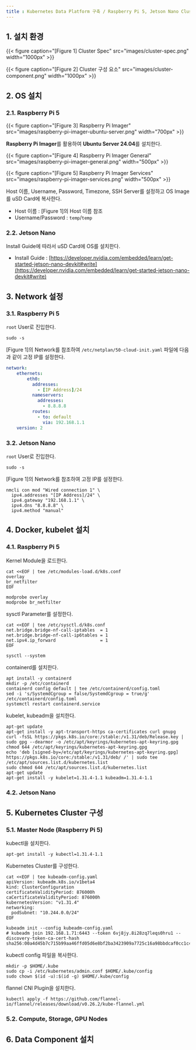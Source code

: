 ```yaml
---
title : Kubernetes Data Platform 구축 / Raspberry Pi 5, Jetson Nano Cluster 환경
---
```


## 1. 설치 환경

{{< figure caption="[Figure 1] Cluster Spec" src="images/cluster-spec.png" width="1000px" >}}

{{< figure caption="[Figure 2] Cluster 구성 요소" src="images/cluster-component.png" width="1000px" >}}

## 2. OS 설치

### 2.1. Raspberry Pi 5

{{< figure caption="[Figure 3] Raspberry Pi Imager" src="images/raspberry-pi-imager-ubuntu-server.png" width="700px" >}}

**Raspberry Pi Imager**를 활용하여 **Ubuntu Server 24.04**를 설치한다.

{{< figure caption="[Figure 4] Raspberry Pi Imager General" src="images/raspberry-pi-imager-general.png" width="500px" >}}

{{< figure caption="[Figure 5] Raspberry Pi Imager Services" src="images/raspberry-pi-imager-services.png" width="500px" >}}

Host 이름, Username, Password, Timezone, SSH Server를 설정하고 OS Image를 uSD Card에 복사한다.

* Host 이름 : [Figure 1]의 Host 이름 참조
* Username/Password : `temp`/`temp`

### 2.2. Jetson Nano

Install Guide에 따라서 uSD Card에 OS를 설치한다.

* Install Guide : [https://developer.nvidia.com/embedded/learn/get-started-jetson-nano-devkit#write](https://developer.nvidia.com/embedded/learn/get-started-jetson-nano-devkit#write)

## 3. Network 설정

### 3.1. Raspberry Pi 5

`root` User로 진입한다.

```shell
sudo -s
```

[Figure 1]의 Network를 참조하여 `/etc/netplan/50-cloud-init.yaml` 파일에 다음과 같이 고정 IP를 설정한다.

```yaml {caption="[File 1] /etc/netplan/50-cloud-init.yaml"}
network:
    ethernets:
        eth0:
          addresses:
            - [IP Address]/24
          nameservers:
            addresses:
              - 8.8.8.8
          routes:
            - to: default
              via: 192.168.1.1
    version: 2
```

### 3.2. Jetson Nano

`root` User로 진입한다.

```shell
sudo -s
```

[Figure 1]의 Network를 참조하여 고정 IP를 설정한다.

```shell
nmcli con mod "Wired connection 1" \
  ipv4.addresses "[IP Address]/24" \
  ipv4.gateway "192.168.1.1" \
  ipv4.dns "8.8.8.8" \
  ipv4.method "manual"
```

## 4. Docker, kubelet 설치

### 4.1. Raspberry Pi 5

Kernel Module을 로드한다.

```shell
cat <<EOF | tee /etc/modules-load.d/k8s.conf
overlay
br_netfilter
EOF

modprobe overlay
modprobe br_netfilter
```

sysctl Parameter를 설정한다.

```shell
cat <<EOF | tee /etc/sysctl.d/k8s.conf
net.bridge.bridge-nf-call-iptables  = 1
net.bridge.bridge-nf-call-ip6tables = 1
net.ipv4.ip_forward                 = 1
EOF

sysctl --system
```

containerd를 설치한다.

```shell
apt install -y containerd
mkdir -p /etc/containerd
containerd config default | tee /etc/containerd/config.toml
sed -i 's/SystemdCgroup = false/SystemdCgroup = true/g' /etc/containerd/config.toml
systemctl restart containerd.service
```

kubelet, kubeadm을 설치한다.

```shell
apt-get update
apt-get install -y apt-transport-https ca-certificates curl gnupg
curl -fsSL https://pkgs.k8s.io/core:/stable:/v1.31/deb/Release.key | sudo gpg --dearmor -o /etc/apt/keyrings/kubernetes-apt-keyring.gpg
chmod 644 /etc/apt/keyrings/kubernetes-apt-keyring.gpg
echo 'deb [signed-by=/etc/apt/keyrings/kubernetes-apt-keyring.gpg] https://pkgs.k8s.io/core:/stable:/v1.31/deb/ /' | sudo tee /etc/apt/sources.list.d/kubernetes.list
sudo chmod 644 /etc/apt/sources.list.d/kubernetes.list
apt-get update
apt-get install -y kubelet=1.31.4-1.1 kubeadm=1.31.4-1.1
```

### 4.2. Jetson Nano

## 5. Kubernetes Cluster 구성

### 5.1. Master Node (Raspberry Pi 5)

kubectl을 설치한다.

```shell
apt-get install -y kubectl=1.31.4-1.1
```

Kubernetes Cluster를 구성한다.

```shell
cat <<EOF | tee kubeadm-config.yaml
apiVersion: kubeadm.k8s.io/v1beta4
kind: ClusterConfiguration
certificateValidityPeriod: 876000h
caCertificateValidityPeriod: 876000h
kubernetesVersion: "v1.31.4"
networking:
  podSubnet: "10.244.0.0/24"
EOF

kubeadm init --config kubeadm-config.yaml
# kubeadm join 192.168.1.71:6443 --token 6vj8jy.8i28zq7leqs0hru1 --discovery-token-ca-cert-hash sha256:00a4d45b7c715b99aa46ffd05d6e8bf2ba3423909a7725c16a98bbdcaf0cc1c4
```

kubectl config 파일을 복사한다.

```shell
mkdir -p $HOME/.kube
sudo cp -i /etc/kubernetes/admin.conf $HOME/.kube/config
sudo chown $(id -u):$(id -g) $HOME/.kube/config
```

flannel CNI Plugin을 설치한다.

```shell
kubectl apply -f https://github.com/flannel-io/flannel/releases/download/v0.26.2/kube-flannel.yml
```

### 5.2. Compute, Storage, GPU Nodes

## 6. Data Component 설치
